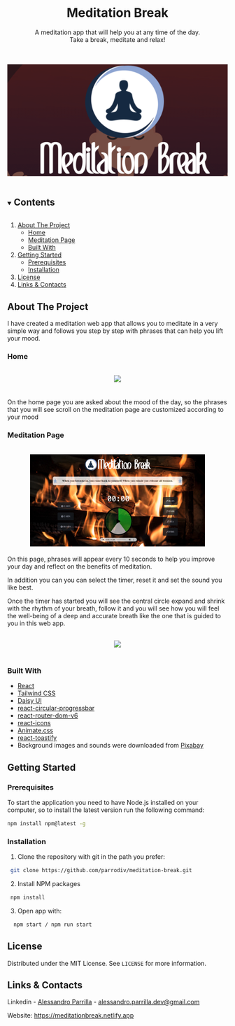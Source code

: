 <p align="center">
  
  <h1 align="center">Meditation Break</h1>

  <p align="center">
    A meditation app that will help you at any time of the day. <br>
    Take a break, meditate and relax!
  </p>

  <br>
  <br>

  <a href="https://github.com/">
    <img src="src/components/assets/img/title.png" alt="screenshot">
  </a>
</p>

<details open="open">
  <summary><h2 style="display: inline-block">Contents</h2></summary>
  <ol>
    <li>
      <a href="#about-the-project">About The Project</a>
      <ul>
        <li><a href="#home">Home</a></li>
        <li><a href="#meditation-page">Meditation Page</a></li>
        <li><a href="#built-with">Built With</a></li>
      </ul>
    </li>
    <li>
      <a href="#getting-started">Getting Started</a>
      <ul>
        <li><a href="#prerequisites">Prerequisites</a></li>
        <li><a href="#installation">Installation</a></li>
      </ul>
    </li>
    <li><a href="#license">License</a></li>
    <li><a href="#links-contacts">Links & Contacts</a></li>
  </ol>
</details>

## About The Project

I have created a meditation web app that allows you to meditate in a very simple way and follows you step by step with phrases that can help you lift your mood.

### Home
<br>
<div align='center'>
<img src='src/components/assets/img/screenshot_home.png' height= 'auto' width= '400px'>
</div>
<br>
<br>
On the home page you are asked about the mood of the day, so the phrases that you will see scroll on the meditation page are customized according to your mood
<br>

### Meditation Page
<br>
<div align='center'>
<img src='src/components/assets/img/screenshot_meditation.png' height= 'auto' width= '400px'>
</div>
<br>
On this page, phrases will appear every 10 seconds to help you improve your day and reflect on the benefits of meditation. <br>

In addition you can you can select the timer, reset it and set the sound you like best. <br>

Once the timer has started you will see the central circle expand and shrink with the rhythm of your breath, follow it and you will see how you will feel the well-being of a deep and accurate breath like the one that is guided to you in this web app.

<br>
<div align='center'>
<img src='src/components/assets/img/breath.gif' height= 'auto' width= '400px'>
</div>
<br>

### Built With
* [React](https://it.reactjs.org/)
* [Tailwind CSS](https://tailwindcss.com)
* [Daisy UI](https://daisyui.com/)
* [react-circular-progressbar](https://www.npmjs.com/package/react-circular-progressbar)
* [react-router-dom-v6](https://reactrouter.com/en/main)
* [react-icons](https://react-icons.github.io/react-icons)
* [Animate.css](https://animate.style/#best-practices)
* [react-toastify](https://www.npmjs.com/package/react-toastify)
* Background images and sounds were downloaded from [Pixabay](https://pixabay.com/it)

## Getting Started

### Prerequisites

To start the application you need to have Node.js installed on your computer, so to install the latest version run the following command:

  ```sh
  npm install npm@latest -g
  ```

### Installation

1. Clone the repository with git in the path you prefer:
```sh
 git clone https://github.com/parrodiv/meditation-break.git
```

2. Install NPM packages
 ```sh
  npm install
 ```

3. Open app with:
```sh
  npm start / npm run start
```

## License
Distributed under the MIT License. See `LICENSE` for more information.

## Links & Contacts
Linkedin - [Alessandro Parrilla](https://www.linkedin.com/in/alessandro-parrilla-994931222/) - alessandro.parrilla.dev@gmail.com

Website: https://meditationbreak.netlify.app
